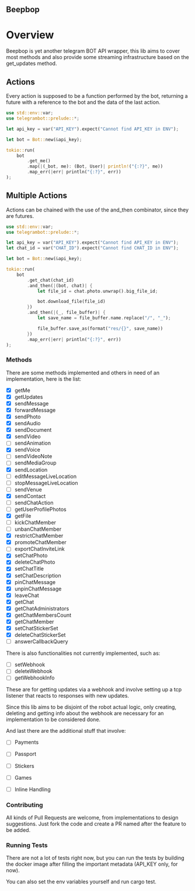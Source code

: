 ## Beepbop

# Overview

Beepbop is yet another telegram BOT API wrapper, this lib
aims to cover most methods and also provide some streaming
infrastructure based on the get_updates method.

## Actions

Every action is supposed to be a function performed by the bot,
returning a future with a reference to the bot and the data
of the last action.

```rust
use std::env::var;
use telegrambot::prelude::*;

let api_key = var("API_KEY").expect("Cannot find API_KEY in ENV");

let bot = Bot::new(&api_key);

tokio::run(
    bot
        .get_me()
        .map(|(_bot, me): (Bot, User)| println!("{:?}", me))
        .map_err(|err| println("{:?}", err))
);
```

## Multiple Actions

Actions can be chained with the use of the and_then combinator, since they are futures.


```rust
use std::env::var;
use telegrambot::prelude::*;

let api_key = var("API_KEY").expect("Cannot find API_KEY in ENV");
let chat_id = var("CHAT_ID").expect("Cannot find CHAT_ID in ENV");

let bot = Bot::new(&api_key);

tokio::run(
    bot
        .get_chat(chat_id)
        .and_then(|(bot, chat)| {
            let file_id = chat.photo.unwrap().big_file_id;

            bot.download_file(file_id)
        })
        .and_then(|(_, file_buffer)| {
            let save_name = file_buffer.name.replace("/", "_");

            file_buffer.save_as(format("res/{}", save_name))
        })
        .map_err(|err| println("{:?}", err))
);

```

### Methods

There are some methods implemented and others in need of an implementation, here is the list:

- [x] getMe
- [x] getUpdates
- [x] sendMessage
- [x] forwardMessage
- [x] sendPhoto
- [x] sendAudio
- [x] sendDocument
- [x] sendVideo
- [ ] sendAnimation
- [x] sendVoice
- [ ] sendVideoNote
- [ ] sendMediaGroup
- [x] sendLocation
- [ ] editMessageLiveLocation
- [ ] stopMessageLiveLocation
- [ ] sendVenue
- [x] sendContact
- [ ] sendChatAction
- [ ] getUserProfilePhotos
- [x] getFile
- [ ] kickChatMember
- [ ] unbanChatMember
- [x] restrictChatMember
- [x] promoteChatMember
- [ ] exportChatInviteLink
- [x] setChatPhoto
- [x] deleteChatPhoto
- [x] setChatTitle
- [x] setChatDescription
- [x] pinChatMessage
- [x] unpinChatMessage
- [x] leaveChat
- [x] getChat
- [x] getChatAdministrators
- [x] getChatMembersCount
- [x] getChatMember
- [x] setChatStickerSet
- [x] deleteChatStickerSet
- [ ] answerCallbackQuery

There is also functionalities not currently implemented, such as:

- [ ] setWebhook
- [ ] deleteWebhook
- [ ] getWebhookInfo

These are for getting updates via a webhook and involve setting up a tcp listener that reacts to responses with new updates. 

Since this lib aims to be disjoint of the robot actual logic, only creating, deleting and getting info about the webhook are necessary for an implementation to be considered done.



And last there are the additional stuff that involve:



- [ ] Payments
- [ ] Passport
- [ ] Stickers
- [ ] Games
- [ ] Inline Handling



### Contributing

All kinds of Pull Requests are welcome, from implementations to design suggestions. Just fork the code and create a PR named after the feature to be added.


### Running Tests

There are not a lot of tests right now, but you can run the tests by building the docker image after filling the important metadata (API_KEY only, for now).

You can also set the env variables yourself and run cargo test.